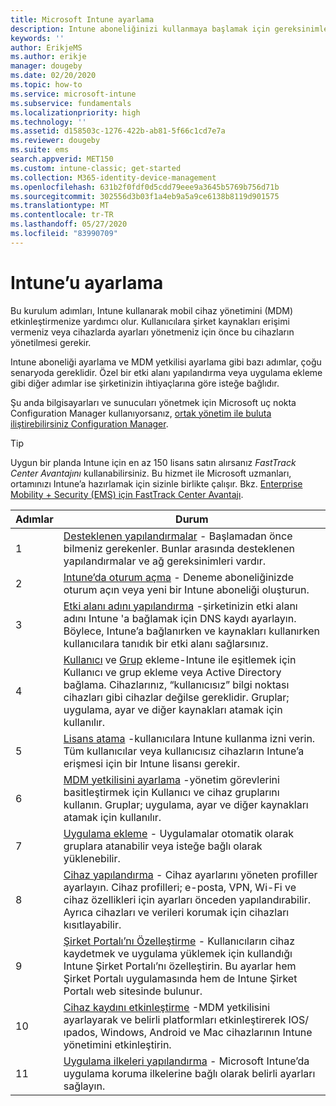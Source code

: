 ```yaml
---
title: Microsoft Intune ayarlama
description: Intune aboneliğinizi kullanmaya başlamak için gereksinimler ve önkoşullar
keywords: ''
author: ErikjeMS
ms.author: erikje
manager: dougeby
ms.date: 02/20/2020
ms.topic: how-to
ms.service: microsoft-intune
ms.subservice: fundamentals
ms.localizationpriority: high
ms.technology: ''
ms.assetid: d158503c-1276-422b-ab81-5f66c1cd7e7a
ms.reviewer: dougeby
ms.suite: ems
search.appverid: MET150
ms.custom: intune-classic; get-started
ms.collection: M365-identity-device-management
ms.openlocfilehash: 631b2f0fdf0d5cdd79eee9a3645b5769b756d71b
ms.sourcegitcommit: 302556d3b03f1a4eb9a5a9ce6138b8119d901575
ms.translationtype: MT
ms.contentlocale: tr-TR
ms.lasthandoff: 05/27/2020
ms.locfileid: "83990709"
---
```

# <a name="set-up-intune"></a>Intune’u ayarlama

Bu kurulum adımları, Intune kullanarak mobil cihaz yönetimini (MDM) etkinleştirmenize yardımcı olur. Kullanıcılara şirket kaynakları erişimi vermeniz veya cihazlarda ayarları yönetmeniz için önce bu cihazların yönetilmesi gerekir.

Intune aboneliği ayarlama ve MDM yetkilisi ayarlama gibi bazı adımlar, çoğu senaryoda gereklidir. Özel bir etki alanı yapılandırma veya uygulama ekleme gibi diğer adımlar ise şirketinizin ihtiyaçlarına göre isteğe bağlıdır.

Şu anda bilgisayarları ve sunucuları yönetmek için Microsoft uç nokta Configuration Manager kullanıyorsanız, [ortak yönetim ile buluta iliştirebilirsiniz Configuration Manager](https://docs.microsoft.com/configmgr/comanage/overview).

>[!TIP]
>Uygun bir planda Intune için en az 150 lisans satın alırsanız *FastTrack Center Avantajını* kullanabilirsiniz. Bu hizmet ile Microsoft uzmanları, ortamınızı Intune’a hazırlamak için sizinle birlikte çalışır. Bkz. [Enterprise Mobility + Security (EMS) için FastTrack Center Avantajı](https://docs.microsoft.com/enterprise-mobility-security/Solutions/enterprise-mobility-fasttrack-program).

| Adımlar | Durum  |
|---|---|
|   1   | [Desteklenen yapılandırmalar](supported-devices-browsers.md) - Başlamadan önce bilmeniz gerekenler. Bunlar arasında desteklenen yapılandırmalar ve ağ gereksinimleri vardır.|
|   2   |  [Intune’da oturum açma](account-sign-up.md) - Deneme aboneliğinizde oturum açın veya yeni bir Intune aboneliği oluşturun. |
|   3   | [Etki alanı adını yapılandırma](custom-domain-name-configure.md) -şirketinizin etki alanı adını Intune 'a bağlamak için DNS kaydı ayarlayın. Böylece, Intune’a bağlanırken ve kaynakları kullanırken kullanıcılara tanıdık bir etki alanı sağlarsınız. |
|   4   | [Kullanıcı](users-add.md) ve [Grup](groups-add.md) ekleme-Intune ile eşitlemek için Kullanıcı ve grup ekleme veya Active Directory bağlama. Cihazlarınız, “kullanıcısız” bilgi noktası cihazları gibi cihazlar değilse gereklidir. Gruplar; uygulama, ayar ve diğer kaynakları atamak için kullanılır.|
|   5   | [Lisans atama](licenses-assign.md) -kullanıcılara Intune kullanma izni verin. Tüm kullanıcılar veya kullanıcısız cihazların Intune’a erişmesi için bir Intune lisansı gerekir. |
|   6   | [MDM yetkilisini ayarlama](mdm-authority-set.md) -yönetim görevlerini basitleştirmek için Kullanıcı ve cihaz gruplarını kullanın. Gruplar; uygulama, ayar ve diğer kaynakları atamak için kullanılır. |
|   7   | [Uygulama ekleme](../apps/apps-add.md) - Uygulamalar otomatik olarak gruplara atanabilir veya isteğe bağlı olarak yüklenebilir. |
|   8   | [Cihaz yapılandırma](../configuration/device-profiles.md) - Cihaz ayarlarını yöneten profiller ayarlayın. Cihaz profilleri; e-posta, VPN, Wi-Fi ve cihaz özellikleri için ayarları önceden yapılandırabilir. Ayrıca cihazları ve verileri korumak için cihazları kısıtlayabilir. |
|   9   |  [Şirket Portalı’nı Özelleştirme](../apps/company-portal-app.md) - Kullanıcıların cihaz kaydetmek ve uygulama yüklemek için kullandığı Intune Şirket Portalı’nı özelleştirin. Bu ayarlar hem Şirket Portalı uygulamasında hem de Intune Şirket Portalı web sitesinde bulunur.       |
|  10   | [Cihaz kaydını etkinleştirme](mdm-authority-set.md) -MDM yetkilisini ayarlayarak ve belirli platformları etkinleştirerek IOS/ıpados, Windows, Android ve Mac cihazlarının Intune yönetimini etkinleştirin. |
|  11   |  [Uygulama ilkeleri yapılandırma](../apps/app-protection-policy.md) - Microsoft Intune’da uygulama koruma ilkelerine bağlı olarak belirli ayarları sağlayın. |
